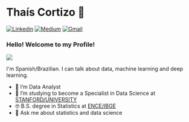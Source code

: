# Thaís Cortizo 👋

[![Linkedin](https://img.shields.io/badge/LinkedIn-blue?style=for-the-badge&logo=Linkedin)](https://www.linkedin.com/in/thaiscortizo)
[![Medium](https://img.shields.io/badge/Medium-Medium-lightgrey)](https://thaiscortizo.medium.com/)
[![Gmail](https://img.shields.io/badge/-Gmail-c14438?style=for-the-badge&logo=Gmail&logoColor=white&link=mailto:thaiscortizo93@gmail.com)](mailto:thaiscortizo93@gmail.com)

### Hello! Welcome to my Profile!
<img style="margin: 0 auto" src="https://pa1.narvii.com/6773/0adfa7139f8547004174d1f71ed1ef3172699fec_hq.gif">

I'm Spanish/Brazilian. I can talk about data, machine learning and deep learning. 

- 🔭 I’m Data Analyst
- 🌱 I’m studying to become a Specialist in Data Science at <a target="_blank" href="https://online.stanford.edu/">STANFORD/UNIVERSITY</a>
- 🤓 B.S. degree in Statistics at <a target="_blank" href="https://ence.ibge.gov.br//">ENCE/IBGE</a>
- 💬 Ask me about statistics and data science
